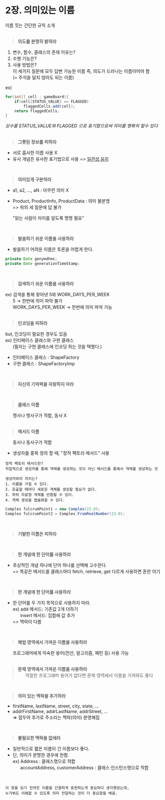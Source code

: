 # 2장. 의미있는 이름
이름 짓는 간단한 규칙 소개  
<br/>
> **의도를 분명히 밝혀라**  
1. 변수, 함수, 클래스의 존재 이유는?
2. 수행 기능은?
3. 사용 방법은?  
이 세가지 질문에 모두 답변 가능한 이름 즉, 의도가 드러나는 이름이어야 함  
(= 주석을 달지 않아도 되는 이름)  

ex)  
```java
for(int[] cell : gameBoard){
    if(cell[STATUS_VALUE] == FLAGGED)
        flaggedCells.add(cell);
    return flaggedCells;
}
```
_상수를 STATUS_VALUE와 FLAGGED 으로 표기함으로써 의미를 명확히 할수 있다_  
<br/>

> **그릇된 정보를 피하라**  
* 서로 흡사한 이름 사용 X
* 유사 개념은 유사한 표기법으로 사용 => <u>일관성 유지</u>  
<br/>

> **의미있게 구분하라**  
* a1, a2, ..., aN : 아무런 의미 X
* Product, ProductInfo, ProductData : 의미 불분명  
  => 위의 세 질문에 답 불가  

  "읽는 사람이 차이를 알도록 명명 필요"  
<br/>

> **발음하기 쉬운 이름을 사용하라**  
* 발음하기 어려운 이름은 토론을 어렵게 한다.
```java
private Date genymdhms;
private Date generationTimeStamp;
```  
<br/>

> **검색하기 쉬운 이름을 사용하라**  

ex) 검색을 통해 찾아낸 5와 WORK_DAYS_PER_WEEK  
&nbsp;&nbsp;&nbsp;&nbsp;&nbsp;&nbsp;5 -> 한번에 의미 파악 불가  
&nbsp;&nbsp;&nbsp;&nbsp;&nbsp;&nbsp;WORK_DAYS_PER_WEEK -> 한번에 의미 파악 가능  
<br/>

> **인코딩을 피하라**  

but, 인코딩이 필요한 경우도 있음  
ex) 인터페이스 클래스와 구현 클래스  
&nbsp;&nbsp;&nbsp;&nbsp;&nbsp;&nbsp;(필자는 구현 클래스에 인코딩 하는 것을 택했다.)  
* 인터페이스 클래스 : ShapeFactory
* 구현 클래스 : ShapeFactoryImp  

<br/>

> **자신의 기억력을 자랑하지 마라**

<br/>

> **클래스 이름**

&nbsp;&nbsp;&nbsp;&nbsp;&nbsp;&nbsp;명사나 명사구가 적합, 동사 X  
<br/>

> **메서드 이름**

&nbsp;&nbsp;&nbsp;&nbsp;&nbsp;&nbsp;동사나 동사구가 적합  
* 생성자를 중복 정의 할 때, "정적 팩토리 메서드" 사용  
```  
정적 팩토리 메서드란?  
직접적으로 생성자를 통해 객체를 생성하는 것이 아닌 메서드를 통해서 객체를 생성하는 것  

생성자와의 차이는?
1. 이름을 가질 수 있다.
2. 호출할 때마다 새로운 객체를 생성할 필요가 없다.
3. 하위 자료형 객체를 반환할 수 있다.
4. 객체 생성을 캡슐화할 수 있다.
```
```java
Complex fulcrumPoint1 = new Complex(23.0);
Complex fulcrumPoint2 = Complex.FromRealNumber(23.0);
```  
<br/>

> **기발한 이름은 피하라**

<br/>

> **한 개념에 한 단어를 사용하라**  
* 추상적인 개념 하나에 단어 하나를 선택해 고수한다.  
  => 똑같은 메서드를 클래스마다 fetch, retrieve, get 다르게 사용하면 혼란 야기  
<br/>

> **한 개념에 한 단어를 사용하라**  
* 한 단어를 두 가지 목적으로 사용하지 마라.  
  ex) add 메서드: 기존값 2개 더하기  
  &nbsp;&nbsp;&nbsp;&nbsp;&nbsp;&nbsp;insert 메서드: 집합에 값 추가  
  => 맥락이 다름  
<br/>

> **해법 영역에서 가져온 이름을 사용하라**  

&nbsp;&nbsp;&nbsp;&nbsp;&nbsp;&nbsp;프로그래머에게 익숙한 용어(전산, 알고리즘, 패턴 등) 사용 가능  
<br/>

> **문제 영역에서 가져온 이름을 사용하라**  
&nbsp;&nbsp;&nbsp;&nbsp;&nbsp;&nbsp;적절한 프로그래머 용어가 없다면 문제 영역에서 이름을 가져와도 좋다  
<br/>

> **의미 있는 맥락을 추가하라**  
* firstName, lastName, street, city, state, ...
* addrFirstName, addrLastName, addrStreet, ...  
  => 접두어 추가로 주소라는 맥락(의미) 분명해짐  
<br/>

> **불필요한 맥락을 없애라**  
* 일반적으로 짧은 이름이 긴 이름보다 좋다.
* 단, 의미가 분명한 경우에 한함.  
  ex) Address : 클래스명으로 적합  
  &nbsp;&nbsp;&nbsp;&nbsp;&nbsp;&nbsp;accountAddress, customerAddress : 클래스 인스턴스명으로 적합  
<br/>

``` 
이 장을 읽기 전까진 이름을 간결하게 표현하는게 중요하다 생각했었는데,
누가봐도 이해할 수 있도록 의미 전달하는 것이 더 중요함을 배움.
``` 